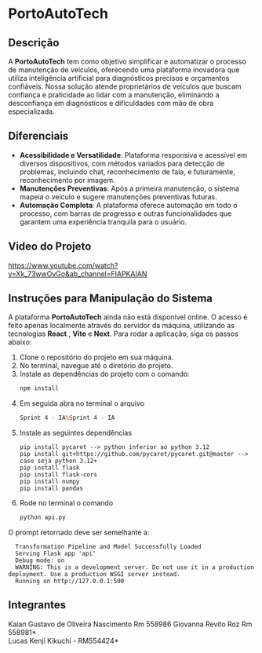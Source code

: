 # PortoAutoTech

## Descrição

A **PortoAutoTech** tem como objetivo simplificar e automatizar o processo de manutenção de veículos, oferecendo uma plataforma inovadora que utiliza inteligência artificial para diagnósticos precisos e orçamentos confiáveis. Nossa solução atende proprietários de veículos que buscam confiança e praticidade ao lidar com a manutenção, eliminando a desconfiança em diagnósticos e dificuldades com mão de obra especializada.

## Diferenciais

- **Acessibilidade e Versatilidade**: Plataforma responsiva e acessível em diversos dispositivos, com métodos variados para detecção de problemas, incluindo chat, reconhecimento de fala, e futuramente, reconhecimento por imagem.
- **Manutenções Preventivas**: Após a primeira manutenção, o sistema mapeia o veículo e sugere manutenções preventivas futuras.
- **Automação Completa**: A plataforma oferece automação em todo o processo, com barras de progresso e outras funcionalidades que garantem uma experiência tranquila para o usuário.

## Video do Projeto
https://www.youtube.com/watch?v=Xk_73wwOvGo&ab_channel=FIAPKAIAN

## Instruções para Manipulação do Sistema

A plataforma **PortoAutoTech** ainda não está disponível online. O acesso é feito apenas localmente através do servidor da máquina, utilizando as tecnologias **React** , **Vite** e **Next**. Para rodar a aplicação, siga os passos abaixo:

1. Clone o repositório do projeto em sua máquina.
2. No terminal, navegue até o diretório do projeto.
3. Instale as dependências do projeto com o comando:
   ```bash
   npm install

4. Em seguida abra no terminal o arquivo
   ```bash
   Sprint 4 - IA\Sprint 4 - IA

5. Instale as seguintes dependências
    ```
    pip install pycaret --> python inferior ao python 3.12
    pip install git+https://github.com/pycaret/pycaret.git@master --> caso seja python 3.12+
    pip install flask
    pip install flask-cors
    pip install numpy
    pip install pandas

6. Rode no terminal o comando
   ```bash
   python api.py
  O prompt retornado deve ser semelhante a:
  
      Transformation Pipeline and Model Successfully Loaded
      Serving Flask app 'api'
      Debug mode: on
      WARNING: This is a development server. Do not use it in a production deployment. Use a production WSGI server instead.
      Running on http://127.0.0.1:500



## Integrantes

Kaian Gustavo de Oliveira Nascimento Rm 558986
Giovanna Revito Roz Rm 558981*\
Lucas Kenji Kikuchi - RM554424*
